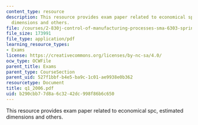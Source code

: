 ```yaml
---
content_type: resource
description: This resource provides exam paper related to economical spc, estimated
  dimensions and others.
file: /courses/2-830j-control-of-manufacturing-processes-sma-6303-spring-2008/b290cbb77d8a6c3242dc998f86b6c650_q1_2006.pdf
file_size: 173991
file_type: application/pdf
learning_resource_types:
- Exams
license: https://creativecommons.org/licenses/by-nc-sa/4.0/
ocw_type: OCWFile
parent_title: Exams
parent_type: CourseSection
parent_uid: 527f1bbf-b4e5-ba9c-1c01-ae9938e0b362
resourcetype: Document
title: q1_2006.pdf
uid: b290cbb7-7d8a-6c32-42dc-998f86b6c650
---
```

This resource provides exam paper related to economical spc, estimated dimensions and others.